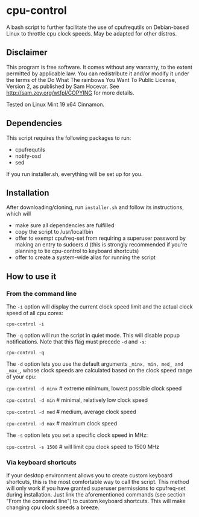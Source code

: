 # cpu-control
A bash script to further facilitate the use of cpufrequtils on Debian-based Linux to throttle cpu clock speeds. May be adapted for other distros.

## Disclaimer
This program is free software. It comes without any warranty, to the extent permitted by applicable law. You can redistribute it and/or modify it under the terms of the Do What The rainbows You Want To Public License, Version 2, as published by Sam Hocevar. See http://sam.zoy.org/wtfpl/COPYING for more details.

Tested on Linux Mint 19 x64 Cinnamon.

## Dependencies
This script requires the following packages to run:
* cpufrequtils
* notify-osd
* sed

If you run installer.sh, everything will be set up for you.

## Installation

After downloading/cloning, run `installer.sh` and follow its instructions, which will

* make sure all dependencies are fulfilled
* copy the script to /usr/local/bin
* offer to exempt cpufreq-set from requiring a superuser password by making an entry to sudoers.d (this is strongly recommended if you're planning to tie cpu-control to keyboard shortcuts)
* offer to create a system-wide alias for running the script
    
## How to use it
### From the command line

The `-i` option will display the current clock speed limit and the actual clock speed of all cpu cores:

`cpu-control -i`

The `-q` option will run the script in quiet mode. This will disable popup notifications. Note that this flag must precede `-d` and `-s`:

`cpu-control -q`

The `-d` option lets you use the default arguments `_minx, min, med_ and _max_`, whose clock speeds are calculated based on the clock speed range of your cpu:

`cpu-control -d minx` # extreme minimum, lowest possible clock speed

`cpu-control -d min` # minimal, relatively low clock speed 

`cpu-control -d med` # medium, average clock speed

`cpu-control -d max` # maximum clock speed

The `-s` option lets you set a specific clock speed in MHz:

`cpu-control -s 1500` # will limit cpu clock speed to 1500 MHz

### Via keyboard shortcuts
If your desktop environment allows you to create custom keyboard shortcuts, this is the most comfortable way to call the script. This method will only work if you have granted superuser permissions to cpufreq-set during installation. Just link the aforementioned commands (see section "From the command line") to custom keyboard shortcuts. This will make changing cpu clock speeds a breeze.
